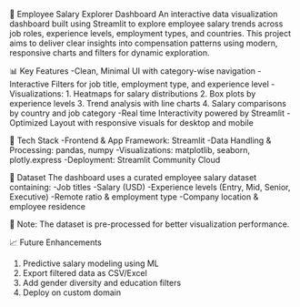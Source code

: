 💼 Employee Salary Explorer Dashboard
An interactive data visualization dashboard built using Streamlit to explore employee salary trends across job roles, experience levels, employment types, and countries. 
This project aims to deliver clear insights into compensation patterns using modern, responsive charts and filters for dynamic exploration.

📊 Key Features
-Clean, Minimal UI with category-wise navigation
-Interactive Filters for job title, employment type, and experience level
-Visualizations:
        1. Heatmaps for salary distributions
        2. Box plots by experience levels
        3. Trend analysis with line charts 
        4. Salary comparisons by country and job category 
-Real time Interactivity powered by Streamlit 
-Optimized Layout with responsive visuals for desktop and mobile

🧰 Tech Stack
-Frontend & App Framework: Streamlit
-Data Handling & Processing: pandas, numpy
-Visualizations: matplotlib, seaborn, plotly.express
-Deployment: Streamlit Community Cloud

📂 Dataset
The dashboard uses a curated employee salary dataset containing:
-Job titles
-Salary (USD)
-Experience levels (Entry, Mid, Senior, Executive)
-Remote ratio & employment type
-Company location & employee residence

📌 Note: The dataset is pre-processed for better visualization performance.

📈 Future Enhancements
1. Predictive salary modeling using ML
2. Export filtered data as CSV/Excel
3. Add gender diversity and education filters
4. Deploy on custom domain

